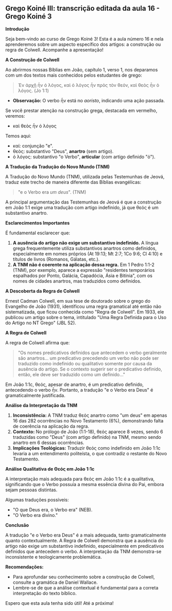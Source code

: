 ## Grego Koiné III: transcrição editada da aula 16 - Grego Koiné 3

**Introdução**

Seja bem-vindo ao curso de Grego Koiné 3! Esta é a aula número 16 e nela aprenderemos sobre um aspecto específico dos artigos: a construção ou regra de Colwell. Acompanhe a apresentação!

**A Construção de Colwell**

Ao abrirmos nossas Bíblias em João, capítulo 1, verso 1, nos deparamos com um dos textos mais conhecidos pelos estudantes de grego:

> Ἐν ἀρχῇ ἦν ὁ λόγος, καὶ ὁ λόγος ἦν πρὸς τὸν θεόν, καὶ θεὸς ἦν ὁ λόγος. (Jo 1:1)

* **Observação:** O verbo ἦν está no *aoristo*, indicando uma ação passada.

Se você prestar atenção na construção grega, destacada em vermelho, veremos:

-  καὶ θεὸς ἦν ὁ λόγος 

Temos aqui:

-  καί: conjunção "e".
-  θεὸς: substantivo "Deus", **anartro** (sem artigo).
-  ὁ λόγος: substantivo "o Verbo", **articular** (com artigo definido "ὁ").

**A Tradução da Tradução do Novo Mundo (TNM)**

A Tradução do Novo Mundo (TNM), utilizada pelas Testemunhas de Jeová, traduz este trecho de maneira diferente das Bíblias evangélicas:

> "e o Verbo era *um deus*". (TNM)

A principal argumentação das Testemunhas de Jeová é que a construção em João 1:1 exige uma tradução com artigo indefinido, já que θεός é um substantivo anartro.  

**Esclarecimentos Importantes**

É fundamental esclarecer que:

1. **A ausência do artigo não exige um substantivo indefinido.**  A língua grega frequentemente utiliza substantivos anartros como definidos, especialmente em nomes próprios (At 19:13; Mt 2:7; 1Co 9:6; Cl 4:10) e títulos de livros (Romanos, Gálatas, etc.).
2. **A TNM não é coerente na aplicação dessa regra.** Em 1 Pedro 1:1-2 (TNM), por exemplo,  aparece a expressão "residentes temporários espalhados por Ponto, Galácia, Capadócia, Ásia e Bitínia", com os nomes de cidades anartros, mas traduzidos como definidos.

**A Descoberta da Regra de Colwell**

Ernest Cadman Colwell, em sua tese de doutorado sobre o grego do Evangelho de João (1931), identificou uma regra gramatical até então não sistematizada, que ficou conhecida como "Regra de Colwell". Em 1933, ele publicou um artigo sobre o tema, intitulado "Uma Regra Definida para o Uso do Artigo no NT Grego" (JBL 52).

**A Regra de Colwell**

A regra de Colwell afirma que:

> "Os nomes predicativos definidos que antecedem o verbo geralmente são anartros… um predicativo precedendo um verbo não pode ser traduzido como indefinido ou qualitativo somente por causa da ausência do artigo. Se o contexto sugerir ser o predicativo definido, então, ele deve ser traduzido como um definido…"

Em João 1:1c, θεός, apesar de anartro, é um predicativo definido, antecedendo o verbo ἦν. Portanto, a tradução "e o Verbo era Deus" é gramaticalmente justificada.

**Análise da Interpretação da TNM**

1. **Inconsistência:** A TNM traduz θεός anartro como "um deus" em apenas 16 das 282 ocorrências no Novo Testamento (6%), demonstrando falta de coerência na aplicação da regra.
2. **Contexto:** No prólogo de João (1:1-18), θεός aparece 8 vezes, sendo 6 traduzidas como "Deus" (com artigo definido) na TNM, mesmo sendo anartro em 6 dessas ocorrências.
3. **Implicações Teológicas:** Traduzir θεός como indefinido em João 1:1c levaria a um entendimento politeísta,  o que contradiz o restante do Novo Testamento.

**Análise Qualitativa de Θεός em João 1:1c**

A interpretação mais adequada para θεός em João 1:1c é a qualitativa, significando que o Verbo possuía a mesma essência divina do Pai, embora sejam pessoas distintas.  

Algumas traduções possíveis:

- "O que Deus era, o Verbo era" (NEB).
- "O Verbo era divino."

**Conclusão**

A tradução "e o Verbo era Deus" é a mais adequada, tanto gramaticalmente quanto contextualmente. A Regra de Colwell demonstra que a ausência do artigo não exige um substantivo indefinido, especialmente em predicativos definidos que antecedem o verbo. A interpretação da TNM demonstra-se inconsistente e teologicamente problemática.

**Recomendações:**

- Para aprofundar seu conhecimento sobre a construção de Colwell, consulte a gramática de Daniel Wallace.
- Lembre-se de que a análise contextual é fundamental para a correta interpretação do texto bíblico. 

Espero que esta aula tenha sido útil! Até a próxima!
